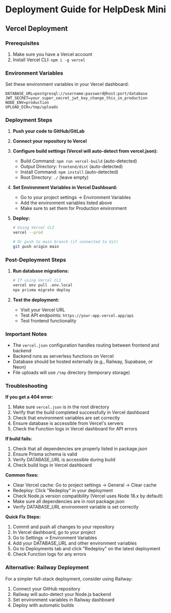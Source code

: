 # Deployment Guide for HelpDesk Mini

## Vercel Deployment

### Prerequisites
1. Make sure you have a Vercel account
2. Install Vercel CLI: `npm i -g vercel`

### Environment Variables
Set these environment variables in your Vercel dashboard:

```
DATABASE_URL=postgresql://username:password@host:port/database
JWT_SECRET=your_super_secret_jwt_key_change_this_in_production
NODE_ENV=production
UPLOAD_DIR=/tmp/uploads
```

### Deployment Steps

1. **Push your code to GitHub/GitLab**
2. **Connect your repository to Vercel**
3. **Configure build settings (Vercel will auto-detect from vercel.json):**
   - Build Command: `npm run vercel-build` (auto-detected)
   - Output Directory: `frontend/dist` (auto-detected)
   - Install Command: `npm install` (auto-detected)
   - Root Directory: `./` (leave empty)

4. **Set Environment Variables in Vercel Dashboard:**
   - Go to your project settings → Environment Variables
   - Add the environment variables listed above
   - Make sure to set them for Production environment

5. **Deploy:**
   ```bash
   # Using Vercel CLI
   vercel --prod
   
   # Or push to main branch (if connected to Git)
   git push origin main
   ```

### Post-Deployment Steps

1. **Run database migrations:**
   ```bash
   # If using Vercel CLI
   vercel env pull .env.local
   npx prisma migrate deploy
   ```

2. **Test the deployment:**
   - Visit your Vercel URL
   - Test API endpoints: `https://your-app.vercel.app/api`
   - Test frontend functionality

### Important Notes

- The `vercel.json` configuration handles routing between frontend and backend
- Backend runs as serverless functions on Vercel
- Database should be hosted externally (e.g., Railway, Supabase, or Neon)
- File uploads will use `/tmp` directory (temporary storage)

### Troubleshooting

**If you get a 404 error:**
1. Make sure `vercel.json` is in the root directory
2. Verify that the build completed successfully in Vercel dashboard
3. Check that environment variables are set correctly
4. Ensure database is accessible from Vercel's servers
5. Check the Function logs in Vercel dashboard for API errors

**If build fails:**
1. Check that all dependencies are properly listed in package.json
2. Ensure Prisma schema is valid
3. Verify DATABASE_URL is accessible during build
4. Check build logs in Vercel dashboard

**Common fixes:**
- Clear Vercel cache: Go to project settings → General → Clear cache
- Redeploy: Click "Redeploy" in your deployment
- Check Node.js version compatibility (Vercel uses Node 18.x by default)
- Make sure all dependencies are in root package.json
- Verify DATABASE_URL environment variable is set correctly

**Quick Fix Steps:**
1. Commit and push all changes to your repository
2. In Vercel dashboard, go to your project
3. Go to Settings → Environment Variables
4. Add your DATABASE_URL and other environment variables
5. Go to Deployments tab and click "Redeploy" on the latest deployment
6. Check Function logs for any errors

### Alternative: Railway Deployment

For a simpler full-stack deployment, consider using Railway:
1. Connect your GitHub repository
2. Railway will auto-detect your Node.js backend
3. Set environment variables in Railway dashboard
4. Deploy with automatic builds
